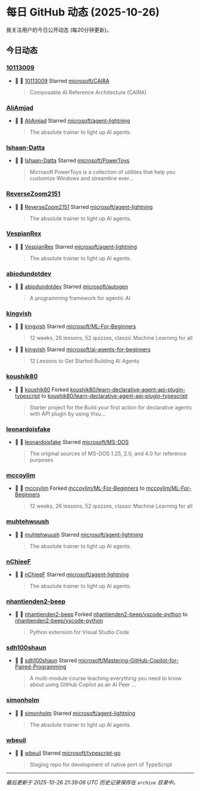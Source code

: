 # 每日 GitHub 动态 (2025-10-26)

我关注用户的今日公开动态 (每20分钟更新)。

## 今日动态

### [10113009](https://github.com/10113009)
- 🌟 👤 [10113009](https://github.com/10113009) Starred [microsoft/CAIRA](https://github.com/microsoft/CAIRA)
  > Composable AI Reference Architecture (CAIRA)

### [AliAmjad](https://github.com/AliAmjad)
- 🌟 👤 [AliAmjad](https://github.com/AliAmjad) Starred [microsoft/agent-lightning](https://github.com/microsoft/agent-lightning)
  > The absolute trainer to light up AI agents.

### [Ishaan-Datta](https://github.com/Ishaan-Datta)
- 🌟 👤 [Ishaan-Datta](https://github.com/Ishaan-Datta) Starred [microsoft/PowerToys](https://github.com/microsoft/PowerToys)
  > Microsoft PowerToys is a collection of utilities that help you customize Windows and streamline ever...

### [ReverseZoom2151](https://github.com/ReverseZoom2151)
- 🌟 👤 [ReverseZoom2151](https://github.com/ReverseZoom2151) Starred [microsoft/agent-lightning](https://github.com/microsoft/agent-lightning)
  > The absolute trainer to light up AI agents.

### [VespianRex](https://github.com/VespianRex)
- 🌟 👤 [VespianRex](https://github.com/VespianRex) Starred [microsoft/agent-lightning](https://github.com/microsoft/agent-lightning)
  > The absolute trainer to light up AI agents.

### [abiodundotdev](https://github.com/abiodundotdev)
- 🌟 👤 [abiodundotdev](https://github.com/abiodundotdev) Starred [microsoft/autogen](https://github.com/microsoft/autogen)
  > A programming framework for agentic AI

### [kingvish](https://github.com/kingvish)
- 🌟 👤 [kingvish](https://github.com/kingvish) Starred [microsoft/ML-For-Beginners](https://github.com/microsoft/ML-For-Beginners)
  > 12 weeks, 26 lessons, 52 quizzes, classic Machine Learning for all
- 🌟 👤 [kingvish](https://github.com/kingvish) Starred [microsoft/ai-agents-for-beginners](https://github.com/microsoft/ai-agents-for-beginners)
  > 12 Lessons to Get Started Building AI Agents

### [koushik80](https://github.com/koushik80)
- 🍴 👤 [koushik80](https://github.com/koushik80) Forked [koushik80/learn-declarative-agent-api-plugin-typescript](https://github.com/koushik80/learn-declarative-agent-api-plugin-typescript) to [koushik80/learn-declarative-agent-api-plugin-typescript](https://github.com/koushik80/learn-declarative-agent-api-plugin-typescript)
  > Starter project for the Build your first action for declarative agents with API plugin by using Visu...

### [leonardoisfake](https://github.com/leonardoisfake)
- 🌟 👤 [leonardoisfake](https://github.com/leonardoisfake) Starred [microsoft/MS-DOS](https://github.com/microsoft/MS-DOS)
  > The original sources of MS-DOS 1.25, 2.0, and 4.0 for reference purposes

### [mccoylim](https://github.com/mccoylim)
- 🍴 👤 [mccoylim](https://github.com/mccoylim) Forked [mccoylim/ML-For-Beginners](https://github.com/mccoylim/ML-For-Beginners) to [mccoylim/ML-For-Beginners](https://github.com/mccoylim/ML-For-Beginners)
  > 12 weeks, 26 lessons, 52 quizzes, classic Machine Learning for all

### [muhtehwuush](https://github.com/muhtehwuush)
- 🌟 👤 [muhtehwuush](https://github.com/muhtehwuush) Starred [microsoft/agent-lightning](https://github.com/microsoft/agent-lightning)
  > The absolute trainer to light up AI agents.

### [nChieeF](https://github.com/nChieeF)
- 🌟 👤 [nChieeF](https://github.com/nChieeF) Starred [microsoft/agent-lightning](https://github.com/microsoft/agent-lightning)
  > The absolute trainer to light up AI agents.

### [nhantienden2-beep](https://github.com/nhantienden2-beep)
- 🍴 👤 [nhantienden2-beep](https://github.com/nhantienden2-beep) Forked [nhantienden2-beep/vscode-python](https://github.com/nhantienden2-beep/vscode-python) to [nhantienden2-beep/vscode-python](https://github.com/nhantienden2-beep/vscode-python)
  > Python extension for Visual Studio Code

### [sdh100shaun](https://github.com/sdh100shaun)
- 🌟 👤 [sdh100shaun](https://github.com/sdh100shaun) Starred [microsoft/Mastering-GitHub-Copilot-for-Paired-Programming](https://github.com/microsoft/Mastering-GitHub-Copilot-for-Paired-Programming)
  > A multi-module course teaching everything you need to know about using GitHub Copilot as an AI Peer ...

### [simonholm](https://github.com/simonholm)
- 🌟 👤 [simonholm](https://github.com/simonholm) Starred [microsoft/agent-lightning](https://github.com/microsoft/agent-lightning)
  > The absolute trainer to light up AI agents.

### [wbeuil](https://github.com/wbeuil)
- 🌟 👤 [wbeuil](https://github.com/wbeuil) Starred [microsoft/typescript-go](https://github.com/microsoft/typescript-go)
  > Staging repo for development of native port of TypeScript


---
*最后更新于 2025-10-26 21:39:06 UTC*
*历史记录保存在 `archive` 目录中。*
